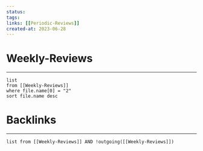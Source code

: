 ```yaml
---
status: 
tags: 
links: [[Periodic-Reviews]]
created-at: 2023-06-28
---
```


# Weekly-Reviews
---

```dataview
list 
from [[Weekly-Reviews]]
where file.name[0] = "2"
sort file.name desc
```


# Backlinks
---

```dataview
list from [[Weekly-Reviews]] AND !outgoing([[Weekly-Reviews]])
```
